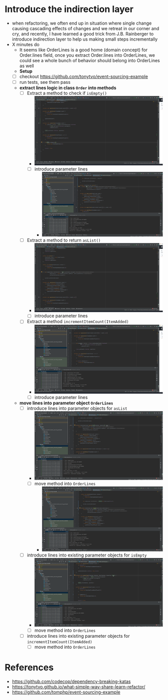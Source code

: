 # Introduce the indirection layer
- when refactoring, we often end up in situation where single change causing cascading effects of changes and we retreat in our corner and cry, and recently, I have learned a good trick from J.B. Rainberger to introduce indirection layer to help us making small steps incrementally
- X minutes do
    - It seems like OrderLines is a good home (domain concept) for Order.lines field, once you extract Order.lines into OrderLines, we could see a whole bunch of behavior should belong into OrderLines as well
    - **Setup**
    - [ ] checkout https://github.com/tonytvo/event-sourcing-example
    - [ ] run tests, see them pass
    - **extract lines logic in class `Order` into methods**
      - [ ] Extract a method to check if `isEmpty()`
        - ![extract isEmpty method](./snippets/extract-is-empty.gif) 
        - [ ] introduce parameter lines
          - ![introduce lines parameter](./snippets/introduce-lines-parameter.gif)
      - [ ] Extract a method to return `asList()`
        - ![extract asList method](./snippets/extract-aslist-lines.gif) 
        - [ ] introduce parameter lines
      - [ ] Extract a method `incrementItemCount(ItemAdded)`
        - ![extract incrementItemCount](./snippets/lines-update-item.gif) 
        - [ ] introduce parameter lines
    - **move lines into parameter object `OrderLines`**
      - [ ] introduce lines into parameter objects for `asList`
        - ![introduce parameter object OrderLines](./snippets/introduce-parameter-objects-orderlines.gif) 
        - [ ] move method into `OrderLines`
          - ![move asList method to OrderLines](./snippets/move-aslist-to-orderlines.gif)
      - [ ] introduce lines into existing parameter objects for `isEmpty`
        - ![introduce existing parameter object OrderLines](./snippets/introduce-parameter-object-use-existing-orderlines.gif) 
        - [ ] move method into `OrderLines`
      - [ ] introduce lines into existing parameter objects for `incrementItemCount(ItemAdded)`
        - [ ] move method into `OrderLines`

# References
- https://github.com/codecop/dependency-breaking-katas
- https://tonytvo.github.io/what-simple-way-share-learn-refactor/
- https://github.com/tomphp/event-sourcing-example
